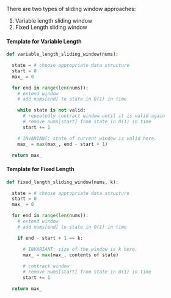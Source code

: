 
There are two types of sliding window approaches:

1. Variable length sliding window
2. Fixed Length sliding window

#### Template for Variable Length

```python
def variable_length_sliding_window(nums):

  state = # choose appropriate data structure
  start = 0
  max_ = 0

  for end in range(len(nums)):
    # extend window
    # add nums[end] to state in O(1) in time

    while state is not valid:
      # repeatedly contract window until it is valid again
      # remove nums[start] from state in O(1) in time
      start += 1

    # INVARIANT: state of current window is valid here.
    max_ = max(max_, end - start + 1)

  return max_
```


#### Template for Fixed Length

```python
def fixed_length_sliding_window(nums, k):

  state = # choose appropriate data structure
  start = 0
  max_ = 0

  for end in range(len(nums)):
    # extend window
    # add nums[end] to state in O(1) in time

    if end - start + 1 == k:

      # INVARIANT: size of the window is k here.
      max_ = max(max_, contents of state)
      
      # contract window
      # remove nums[start] from state in O(1) in time
      start += 1

  return max_
```


